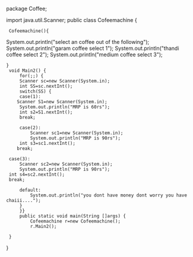 package Coffee;

import java.util.Scanner;
public class Cofeemachine {

	 Cofeemachine(){
System.out.println("select an coffee out of the following");
System.out.println("garam coffee select 1");
System.out.println("thandi coffee select 2");
System.out.println("medium coffee select 3");

	}
	 void Main2() {
		 for(;;) {
		 Scanner sc=new Scanner(System.in);
		 int SS=sc.nextInt();
		 switch(SS) {
		 case(1):
		Scanner S1=new Scanner(System.in);
		 System.out.println("MRP is 60rs");
		 int s2=S1.nextInt(); 
		 break;
		 
		 case(2):
			 Scanner sc1=new Scanner(System.in);
			 System.out.println("MRP is 90rs");
		 int s3=sc1.nextInt();
		break;
	 
	 case(3):
		 Scanner sc2=new Scanner(System.in);
		 System.out.println("MRP is 90rs");
	 int s4=sc2.nextInt();
	 break;
		 
		 default:
			 System.out.println("you dont have money dont worry you have chaiii....");
		 }
		 }}
		 public static void main(String []args) {
			 Cofeemachine r=new Cofeemachine();
			 r.Main2();
		 
	 }
}
